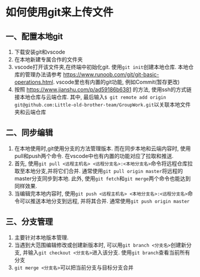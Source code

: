 # 如何使用git来上传文件
## 一、配置本地git
1. 下载安装git和vscode
2. 在本地新建专属合作的文件夹
3. vscode打开该文件夹,在终端中初始化git. 使用`git init`创建本地仓库. 本地仓库的管理办法请参考 https://www.runoob.com/git/git-basic-operations.html. vscode里也有内置的git功能, 例如Commit(暂存更改)
4. 按照 https://www.jianshu.com/p/ad59186b6381 的方法, 使用ssh的方式链接本地仓库与云端仓库. 其中, 最后输入`$ git remote add origin git@github.com:Little-old-brother-team/GroupWork.git`以关联本地文件夹和云端仓库

## 二、同步编辑
1. 在本地使用时,git使用分支的方法管理版本. 而在同步本地和云端内容时, 使用pull和push两个命令. 在vscode中也有内置的功能对应了拉取和推送. 
2. 首先, 使用`git pull <远程主机名> <远程分支名>:<本地分支名>`命令将远程仓库拉取至本地分支,并将它们合并. 通常使用`git pull origin master`将远程的master分支同步到本地. 此外, 使用`git fetch`和`git merge`两个命令也能达到同样效果. 
3. 当编辑完本地内容时, 使用`git push <远程主机名> <本地分支名>:<远程分支名>`命令可以推送本地分支到远程, 并将其合并. 通常使用`git push origin master`

## 三、分支管理
1. 主要针对本地版本管理. 
2. 当遇到大范围编辑修改或创建新版本时, 可以用`git branch <分支名>`创建新分支, 并输入`git checkout <分支名>`进入该分支. 使用`git branch`查看当前所有分支
3. `git merge <分支名>`可以把当前分支与目标分支合并